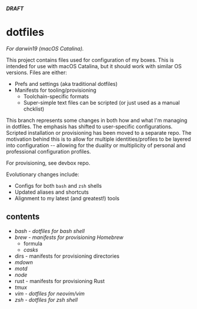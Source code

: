 **_DRAFT_**

dotfiles
========

_For darwin19 (macOS Catalina)._

This project contains files used for configuration of my boxes.  This is 
intended for use with macOS Catalina, but it should work with similar 
OS versions. Files are either:

* Prefs and settings (aka traditional dotfiles)
* Manifests for tooling/provisioning 
  - Toolchain-specific formats 
  - Super-simple text files can be scripted (or just used as a manual chcklist)

This branch represents some changes in both how and what I'm managing in 
dotfiles. The emphasis has shifted to user-specific configurations.  Scripted 
installation or provisioning has been moved to a separate repo.  The motivation
behind this is to allow for multiple identities/profiles to be layered into
configuration -- allowing for the duality or multiplicity of personal and
professional configuration profiles. 

For provisioning, see devbox repo.

Evolutionary changes include:

* Configs for both `bash` and `zsh` shells
* Updated aliases and shortcuts
* Alignment to my latest (and greatest!) tools

contents
--------

* _bash - dotfiles for bash shell_
* _brew - manifests for provisioning Homebrew_
  - formula
  - _casks_
* dirs - manifests for provisioning directories
* _mdown_
* _motd_
* _node_ 
* rust - manifests for provisioning Rust
* _tmux_
* _vim - dotfiles for neovim/vim_
* _zsh - dotfiles for zsh shell_




